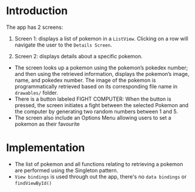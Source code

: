# Introduction

The app has 2 screens:

1. Screen 1: displays a list of pokemon in a `ListView`.
   Clicking on a row will navigate the user to the `Details Screen`.

2. Screen 2: displays details about a specific pokemon.

- The screen looks up a pokemon using the pokemon’s pokedex number; and then using the
  retrieved information, displays the pokemon’s image, name, and pokedex number. The image of the pokemon is programmatically retrieved based on its corresponding file name in `drawables/` folder.
- There is a button labeled FIGHT COMPUTER: When the button is pressed, the screen initiates a fight between the selected Pokemon and the computer by generating two random numbers between 1 and 5.
- The screen also include an Options Menu allowing users to set a pokemon as their favourite

# Implementation

- The list of pokemon and all functions relating to retrieving a pokemon are performed
  using the Singleton pattern.
- `View bindings` is used through out the app, there's no `data bindings` or `findViewById()`
